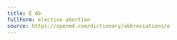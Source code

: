 ```yaml
---
title: E Ab
fullForm: elective abortion
source: https://openmd.com/dictionary/abbreviations/e
---
```

